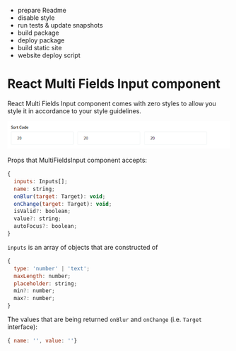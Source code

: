 - prepare Readme
- disable style
- run tests & update snapshots
- build package
- deploy package
- build static site
- website deploy script

# React Multi Fields Input component

React Multi Fields Input component comes with zero styles to allow you style it in accordance to your style guidelines.

![react-multi-fields-input component](https://github.com/kakuevn/react-multi-fields-input/raw/develop/assets/rmfi.png)

Props that MultiFieldsInput component accepts:

```js static
{
  inputs: Inputs[];
  name: string;
  onBlur(target: Target): void;
  onChange(target: Target): void;
  isValid?: boolean;
  value?: string;
  autoFocus?: boolean;
}
```

`inputs` is an array of objects that are constructed of

```js static
{
  type: 'number' | 'text';
  maxLength: number;
  placeholder: string;
  min?: number;
  max?: number;
}
```

The values that are being returned `onBlur` and `onChange` (i.e. `Target` interface):

```js static
{ name: '', value: ''}
```
